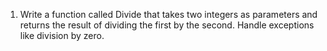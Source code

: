 1. Write a function called Divide that takes two integers as parameters and returns the result of dividing the first by the second. Handle exceptions like division by zero.
